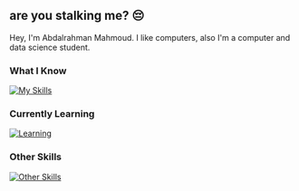 are you stalking me? 😔
---
Hey, I'm Abdalrahman Mahmoud. I like computers, also I'm a computer and data science student.

### What I Know
[![My Skills](https://skillicons.dev/icons?i=java,cpp,py,r,bash,js,ts,html,css,bootstrap,tailwind,sass,react,webpack,vite,mysql,git,docker&perline=8)](https://skillicons.dev)

### Currently Learning
[![Learning](https://skillicons.dev/icons?i=nextjs,nodejs,powershell)](https://skillicons.dev)

### Other Skills
[![Other Skills](https://skillicons.dev/icons?i=ae,figma)](https://skillicons.dev)
